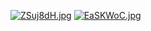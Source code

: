 [![ZSuj8dH.jpg](https://i.imgur.com/ZSuj8dH.jpg)](https://i.imgur.com/ZSuj8dH.jpg)
[![EaSKWoC.jpg](https://i.imgur.com/EaSKWoC.jpg)](https://i.imgur.com/EaSKWoC.jpg)
